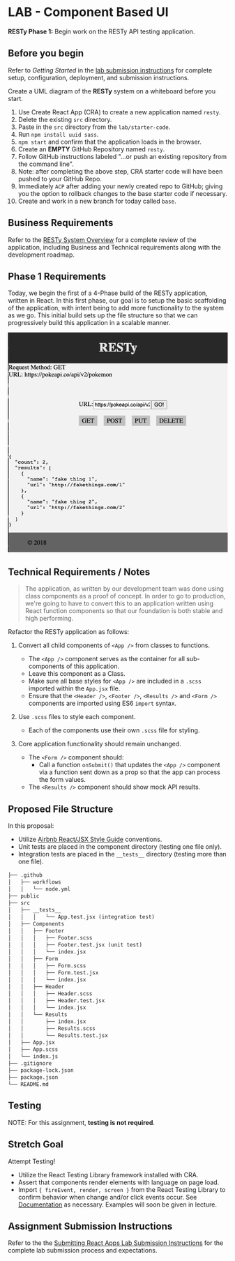 # LAB - Component Based UI

**RESTy Phase 1:** Begin work on the RESTy API testing application.

## Before you begin

Refer to *Getting Started*  in the [lab submission instructions](../../../reference/submission-instructions/labs/README.md) for complete setup, configuration, deployment, and submission instructions.

Create a UML diagram of the **RESTy** system on a whiteboard before you start.

1. Use Create React App (CRA) to create a new application named `resty`.
1. Delete the existing `src` directory.
1. Paste in the `src` directory from the `lab/starter-code`.
1. Run `npm install uuid sass`.
1. `npm start` and confirm that the application loads in the browser.
1. Create an **EMPTY** GitHub Repository named `resty`.
1. Follow GitHub instructions labeled "…or push an existing repository from the command line".
1. Note: after completing the above step, CRA starter code will have been pushed to your GitHub Repo.
1. Immediately `ACP` after adding your newly created repo to GitHub; giving you the option to rollback changes to the base starter code if necessary.
1. Create and work in a new branch for today called `base`. 

## Business Requirements

Refer to the [RESTy System Overview](../../apps-and-libraries/resty/README.md) for a complete review of the application, including Business and Technical requirements along with the development roadmap.

## Phase 1 Requirements

Today, we begin the first of a 4-Phase build of the RESTy application, written in React. In this first phase, our goal is to setup the basic scaffolding of the application, with intent being to add more functionality to the system as we go. This initial build sets up the file structure so that we can progressively build this application in a scalable manner.

![Preview](preview.png)

## Technical Requirements / Notes

> The application, as written by our development team was done using class components as a proof of concept. In order to go to production, we're going to have to convert this to an application written using React function components so that our foundation is both stable and high performing.

Refactor the RESTy application as follows:

1. Convert all child components of `<App />` from classes to functions.
    - The `<App />` component serves as the container for all sub-components of this application.
    - Leave this component as a Class.
    - Make sure all base styles for `<App />` are included in a `.scss` imported within the `App.jsx` file.
    - Ensure that the `<Header />`, `<Footer />`, `<Results />` and `<Form />` components are imported using ES6 `import` syntax.

1. Use `.scss` files to style each component.
   - Each of the components use their own `.scss` file for styling.

1. Core application functionality should remain unchanged.
   - The `<Form />` component should:
     - Call a function `onSubmit()` that updates the `<App />` component via a function sent down as a prop so that the app can process the form values.
   - The `<Results />` component should show mock API results.

## Proposed File Structure

In this proposal:
- Utilize [Airbnb React/JSX Style Guide](https://airbnb.io/javascript/react/) conventions.
- Unit tests are placed in the component directory (testing one file only).
- Integration tests are placed in the `__tests__` directory (testing more than one file).

```text
├── .github
│   ├── workflows
│   │   └── node.yml
├── public
├── src
│   ├── __tests__
│   │   │   └── App.test.jsx (integration test)
│   ├── Components
│   │   ├── Footer
│   │   │   ├── Footer.scss
│   │   │   ├── Footer.test.jsx (unit test)
│   │   │   └── index.jsx
│   │   ├── Form
│   │   │   ├── Form.scss
│   │   │   ├── Form.test.jsx 
│   │   │   └── index.jsx
│   │   ├── Header
│   │   │   ├── Header.scss
│   │   │   ├── Header.test.jsx 
│   │   │   └── index.jsx
│   │   └── Results
│   │       ├── index.jsx
│   │       ├── Results.scss
│   │       └── Results.test.jsx
│   ├── App.jsx
│   ├── App.scss
│   └── index.js
├── .gitignore
├── package-lock.json
├── package.json
└── README.md
```

## Testing

NOTE: For this assignment, **testing is not required**.

## Stretch Goal

Attempt Testing!
- Utilize the React Testing Library framework installed with CRA.
- Assert that components render elements with language on page load.
- Import `{ fireEvent, render, screen }` from the React Testing Library to confirm behavior when change and/or click events occur.  See [Documentation](https://testing-library.com/docs/react-testing-library/cheatsheet) as necessary. Examples will soon be given in lecture. 

## Assignment Submission Instructions

Refer to the the [Submitting React Apps Lab Submission Instructions](../../../reference/submission-instructions/labs/react-apps.md) for the complete lab submission process and expectations.
